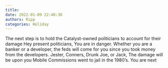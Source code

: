 ```yaml
---
title: 
date: 2022-01-09 22:40:30
authors: Ripp
categories: Holiday
---
```


 The next step is to hold the Catalyst-owned politicians to account for their damage
Hey present politicians,   You are in danger.  Whether you are a banker or a developer, the feds will come for you since you took money from the developers.    Jester, Conners, Drunk  Joe, or Jack,   The damage will be upon you 
Mobile Commissions went to jail in the 1980’s.  You are next